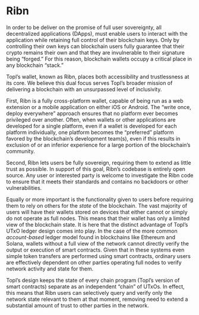 # Ribn

In order to be deliver on the promise of full user sovereignty, all decentralized applications (DApps), must enable users to interact with the application while retaining full control of their blockchain keys. Only by controlling their own keys can blockchain users fully guarantee that their crypto remains their own and that they are invulnerable to their signature being “forged.” For this reason, blockchain wallets occupy a critical place in any blockchain “stack.”

Topl’s wallet, known as Ribn, places both accessibility and trustlessness at its core. We believe this dual focus serves Topl’s broader mission of delivering a blockchain with an unsurpassed level of inclusivity.

First, Ribn is a fully cross-platform wallet, capable of being run as a web extension or a mobile application on either iOS or Android. The “write once, deploy everywhere” approach ensures that no platform ever becomes privileged over another. Often, when wallets or other applications are developed for a single platform, even if a wallet is developed for each platform individually, one platform becomes the “preferred” platform favored by the blockchain’s development team(s), even if this results in exclusion of or an inferior experience for a large portion of the blockchain’s community.

Second, Ribn lets users be fully sovereign, requiring them to extend as little trust as possible. In support of this goal, Ribn’s codebase is entirely open source. Any user or interested party is welcome to investigate the Ribn code to ensure that it meets their standards and contains no backdoors or other vulnerabilities.

Equally or more important is the functionality given to users before requiring them to rely on others for the _state_ of the blockchain. The vast majority of users will have their wallets stored on devices that either cannot or simply do not operate as full nodes. This means that their wallet has only a limited view of the blockchain state. It is here that the distinct advantage of Topl’s UTxO ledger design comes into play. In the case of the more common _account-based_ ledger model found in blockchains like Ethereum and Solana, wallets without a full view of the network cannot directly verify the output or execution of smart contracts. Given that in these systems even simple token transfers are performed using smart contracts, ordinary users are effectively dependent on other parties operating full nodes to verify network activity and state for them.

Topl’s design keeps the state of every chain program (Topl’s version of smart contracts) separate as an independent “chain” of UTxOs. In effect, this means that Ribn users can selectively query and verify only the network state relevant to them at that moment, removing need to extend a substantial amount of trust to other parties in the network.
